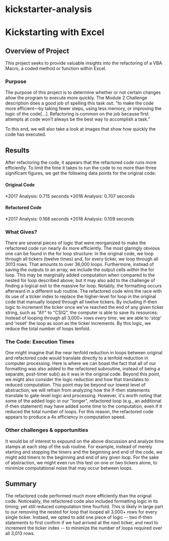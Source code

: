 # kickstarter-analysis
# Kickstarting with Excel

## Overview of Project
This project seeks to provide valuable insights into the refactoring of a VBA Macro, a coded method or function within Excel. 

### Purpose
The purpose of this project is to determine whether or not certain changes allow the program to execute more quickly. The Module 2 Challenge description does a good job of spelling this task out: "to make the code more efficient—by taking fewer steps, using less memory, or improving the logic of the code[...]. Refactoring is common on the job because first attempts at code won’t always be the best way to accomplish a task."

To this end, we will also take a look at images that show how quickly the code has executed. 

## Results
After refactoring the code, it appears that the refactored code runs more efficiently. To limit the time it takes to run the code to no more than three significant figures, we get the following data points for the original code: 
#### Original Code
*2017 Analysis: 0.715 seconds
*2018 Analysis: 0.707 seconds

#### Refactored Code
*2017 Analysis: 0.168 seconds
*2018 Analysis: 0.109 seconds

### What Gives?
There are several pieces of logic that were reorganized to make the refactored code run nearly 4x more efficiently. The most glaringly obvious one can be found in the for loop structure: In the original code, we loop through all tickers (twelve times) and, for every ticker, we loop through all 3013 rows. That amounts to over 36,000 loops. Furthermore, instead of saving the outputs to an array, we include the output cells *within* the for loop. This may be marginally added computation when compared to the nested for loop described above; but it may also add to the challenge of finding a logical exit to the massive for loop. Notably, the formatting occurs afterward in a different sub routine. 
The refactored code wins the race with its use of a ticker index to replace the higher-level for loop in the original code that manually looped through all twelve tickers. By including if-then logic to increment the ticker once we've reached the end of any given ticker string, such as "AY" to "CSIQ", the computer is able to save its resources: Instead of looping through all 3,000+ rows *every time*, we are able to 'stop' and 'reset' the loop as soon as the ticker increments. By this logic, we reduce the total number of loops tenfold. 

### The Code: Execution Times
One might imagine that the near tenfold reduction in loops between original and refactored code would translate directly to a tenfold reduction in computer processing. Here is where we can boast the fact that all of our formatting was also added to the refactored subroutine, instead of being a separate, post-timer sub() as it was in the original code. Beyond this point, we might also consider the logic reduction and how that translates to reduced computation. This point may be beyond our lowest level of abstraction; we will refrain from analyzing how the if-then statements translate to gate-level logic and processing. However, it's worth noting that some of the added logic in our "longer", refactored loop (e.g., an additional if-then statement) may have added some time to the computation, even if it reduced the total number of loops. For this reason, the refactored code appears to produce a 4x efficiency in computation speed. 

### Other challenges & opportunities
It would be of interest to expound on the above discussion and analyze time stamps at each step of the sub routine. For example, instead of merely starting and stopping the timers and the beginning and end of the code, we might add timers to the beginning and end of any given loop. For the sake of abstraction, we might even run this test on one or two tickers alone, to minimize computational noise that may occur between loops. 

## Summary 
The refactored code performed much more efficiently than the orignal code. Noticeably, the refactored code also included formatting logic in its timing; yet still reduced computation time fourfold. This is likely in large part to our removing the nested for loop that looped all 3,000+ rows for every single ticker. Instaed, we opted to add one piece of logic -- two if-then statements to first confirm if we had arrived at the next ticker, and next to increment the ticker index -- to minimize the number of loops required over all 3,013 rows. 
